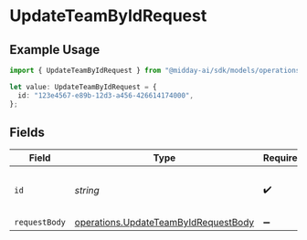 # UpdateTeamByIdRequest

## Example Usage

```typescript
import { UpdateTeamByIdRequest } from "@midday-ai/sdk/models/operations";

let value: UpdateTeamByIdRequest = {
  id: "123e4567-e89b-12d3-a456-426614174000",
};
```

## Fields

| Field                                                                                        | Type                                                                                         | Required                                                                                     | Description                                                                                  | Example                                                                                      |
| -------------------------------------------------------------------------------------------- | -------------------------------------------------------------------------------------------- | -------------------------------------------------------------------------------------------- | -------------------------------------------------------------------------------------------- | -------------------------------------------------------------------------------------------- |
| `id`                                                                                         | *string*                                                                                     | :heavy_check_mark:                                                                           | N/A                                                                                          | 123e4567-e89b-12d3-a456-426614174000                                                         |
| `requestBody`                                                                                | [operations.UpdateTeamByIdRequestBody](../../models/operations/updateteambyidrequestbody.md) | :heavy_minus_sign:                                                                           | N/A                                                                                          |                                                                                              |